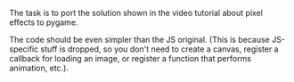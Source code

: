 The task is to port the solution shown in the video tutorial about pixel effects to pygame.

The code should be even simpler than the JS original.
(This is because JS-specific stuff is dropped, so you don't need to create a canvas, register a callback for loading an image, or register a function that performs animation, etc.).